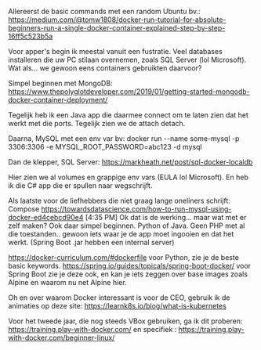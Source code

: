 Allereerst de basic commands met een random Ubuntu bv.:
https://medium.com/@tomw1808/docker-run-tutorial-for-absolute-beginners-run-a-single-docker-container-explained-step-by-step-16ff5c523b5a

Voor apper's begin ik meestal vanuit een fustratie. Veel databases installeren die uw PC stilaan overnemen, zoals SQL Server (lol Microsoft). Wat als... we gewoon eens containers gebruikten daarvoor?

Simpel beginnen met MongoDB:
https://www.thepolyglotdeveloper.com/2019/01/getting-started-mongodb-docker-container-deployment/

Tegelijk heb ik een Java app die daarmee connect om te laten zien dat het werkt met die ports. Tegelijk zien we de attach detach.

Daarna, MySQL met een env var bv:
docker run --name some-mysql -p 3306:3306 -e MYSQL_ROOT_PASSWORD=abc123 -d mysql

Dan de klepper, SQL Server:
https://markheath.net/post/sql-docker-localdb

Hier zien we al volumes en grappige env vars (EULA lol Microsoft). En heb ik die C# app die er spullen naar wegschrijft.

Als laatste voor de liefhebbers die niet graag lange oneliners schrijft: Compose https://towardsdatascience.com/how-to-run-mysql-using-docker-ed4cebcd90e4
[4:35 PM]
Ok dat is de werking... maar wat met er zelf maken?
Ook daar simpel beginnen. Python of Java. Geen PHP met al die toestanden.. gewoon iets waar je de app moet ingooien en dat het werkt. (Spring Boot .jar hebben een internal server)

https://docker-curriculum.com/#dockerfile voor Python, zie je de beste basic keywords.
https://spring.io/guides/topicals/spring-boot-docker/ voor Spring Boot zie je deze ook, en kan je iets zeggen over base images zoals Alpine en waarom nu net Alpine hier.

Oh en over waarom Docker interessant is voor de CEO, gebruik ik de animaties op deze site: https://learnk8s.io/blog/what-is-kubernetes

Voor het tweede jaar, die nog steeds VBox gebruiken, ga ik dit proberen:
https://training.play-with-docker.com/ en specifiek : https://training.play-with-docker.com/beginner-linux/
